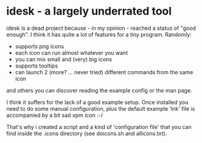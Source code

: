 # idesk - a largely underrated tool

idesk is a dead project because - in my opinion - reached a status of "good 
enough". I think it has quite a lot of features for a tiny program. Randomly:

- supports png icons
- each icon can run almost whatever you want
- you can mix small and (very) big icons
- supports tooltips
- can launch 2 (more? ... never tried) different commands from the same icon

and others you can discover reading the example config or the man page.

I think it suffers for the lack of a good example setup. Once installed you
need to do some manual configuration, plus the default example 'lnk' file is
accompanied by a bit sad xpm icon :-/

That's why i created a script and a kind of 'configuration file' that you can
find inside the .icons directory (see doicons.sh and allicons.txt).
